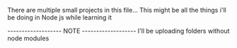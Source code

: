 There are multiple small projects in this file...
This might be all the things i'll be doing in Node js while learning it

------------------- NOTE -------------------
I'll be uploading folders without node modules
